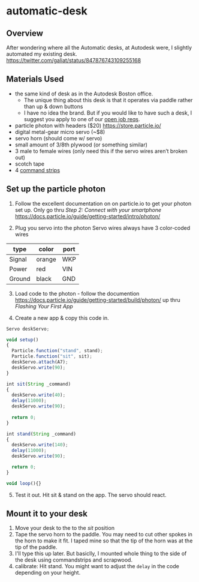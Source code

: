 # automatic-desk

## Overview
After wondering where all the Automatic desks, at Autodesk were, I slightly automated my existing desk. 
https://twitter.com/galiat/status/847876743109255168

## Materials Used
* the same kind of desk as in the Autodesk Boston office. 
  * The unique thing about this desk is that it operates via paddle rather than up & down buttons
  * I have no idea the brand. But if you would like to have such a desk, I suggest you apply to one of our [open job reqs](https://autodesk.taleo.net/careersection/adsk_gen/jobdetail.ftl?job=17WD22694).
* particle photon with headers ($20) https://store.particle.io/
* digital metal-gear micro servo (~$8)
* servo horn (should come w/ servo)
* small amount of 3/8th plywood (or something similar)
* 3 male to female wires (only need this if the servo wires aren’t broken out)
* scotch tape
* 4 [command strips](http://www.command.com/3M/en_US/command/products/~/Command-Mini-Refill-Strips?N=5924736+3294529207+3294737303&rt=rud)

## Set up the particle photon
1) Follow the excellent documentation on on particle.io to get your photon set up. Only go thru _Step 2: Connect with your smartphone_
https://docs.particle.io/guide/getting-started/intro/photon/

2) Plug you servo into the photon
Servo wires always have 3 color-coded wires

|  type  | color  | port |
| ------ | ------ | ---- |
| Signal | orange |  WKP |
| Power  | red    |  VIN |
| Ground | black  |  GND |

3) Load code to the photon - follow the documention https://docs.particle.io/guide/getting-started/build/photon/ up thru _Flashing Your First App_

4) Create a new app & copy this code in.
```js
Servo deskServo;

void setup()
{
  Particle.function("stand", stand);
  Particle.function("sit", sit);
  deskServo.attach(A7);  
  deskServo.write(90);
}

int sit(String _command)
{
  deskServo.write(40);
  delay(11000);
  deskServo.write(90);
  
  return 0;
}

int stand(String _command)
{
  deskServo.write(140);
  delay(11000);
  deskServo.write(90);

  return 0;
}

void loop(){}
```

5) Test it out. Hit sit & stand on the app. The servo should react.

## Mount it to your desk
1) Move your desk to the to the _sit_ position
1) Tape the servo horn to the paddle. You may need to cut other spokes in the horn to make it fit. I taped mine so that the tip of the horn was at the tip of the paddle.
1) I'll type this up later. But basiclly, I mounted whole thing to the side of the desk using commandstrips and scrapwood.
1) calibrate: Hit stand. You might want to adjust the `delay` in the code depending on your height.
